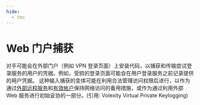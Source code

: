 ```yaml
---
hide:
  - toc
---
```


# Web 门户捕获

对手可能会在外部门户（例如 VPN 登录页面）上安装代码，以捕获和传输尝试登录服务的用户的凭据。例如，受损的登录页面可能会在用户登录服务之前记录提供的用户凭据。  这种输入捕获的变体可能在利用合法管理访问权限后进行，以作为通过[外部远程服务](https://attack.mitre.org/techniques/T1133)和[有效帐户](https://attack.mitre.org/techniques/T1078)保持网络访问的备用措施，或作为通过利用外部 Web 服务进行初始妥协的一部分。(引用: Volexity Virtual Private Keylogging)

